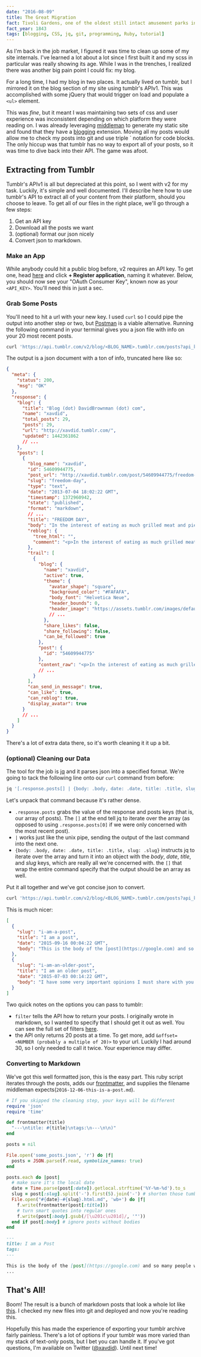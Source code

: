 ```yaml
---
date: "2016-08-09"
title: The Great Migration
fact: Tivoli Gardens, one of the oldest still intact amusement parks in the world, opens in Copenhagen, Denmark.
fact_year: 1843
tags: [blogging, CSS, jq, git, programming, Ruby, tutorial]
---
```


As I'm back in the job market, I figured it was time to clean up some of my site internals. I've learned a lot about a lot since I first built it and my scss in particular was really showing its age. While I was in the trenches, I realized there was another big pain point I could fix: my blog.

For a long time, I had my blog in two places. It actually lived on tumblr, but I mirrored it on the blog section of my site using tumblr's APIv1. This was accomplished with some jQuery that would trigger on load and populate a `<ul>` element.

This was _fine_, but it meant I was maintaining two sets of css and user experience was inconsistent depending on which platform they were reading on. I was already leveraging [middleman](https://middlemanapp.com) to generate my static site and found that they have a [blogging](https://middlemanapp.com/basics/blogging) extension. Moving all my posts would allow me to check my posts into git and use triple ` notation for code blocks. The only hiccup was that tumblr has no way to export all of your posts, so it was time to dive back into their API. The game was afoot.

## Extracting from Tumblr

Tumblr's APIv1 is all but depreciated at this point, so I went with v2 for my task. Luckily, it's simple and well documented. I'll describe here how to use tumblr's API to extract all of your content from their platform, should you choose to leave. To get all of our files in the right place, we'll go through a few steps:

1. Get an API key
2. Download all the posts we want
3. (optional) format our json nicely
4. Convert json to markdown.

### Make an App

While anybody could hit a public blog before, v2 requires an API key. To get one, head [here](https://www.tumblr.com/oauth/apps) and click **+ Register application**, naming it whatever. Below, you should now see your "OAuth Consumer Key", known now as your `<API_KEY>`. You'll need this in just a sec.

### Grab Some Posts

You'll need to hit a url with your new key. I used `curl` so I could pipe the output into another step or two, but [Postman](https://www.getpostman.com/) is a viable alternative. Running the following command in your terminal gives you a json file with info on your 20 most recent posts.

```bash
curl 'https://api.tumblr.com/v2/blog/<BLOG_NAME>.tumblr.com/posts?api_key=<API_KEY>&filter=raw' > some_posts.json
```

The output is a json document with a ton of info, truncated here like so:

```json
{
  "meta": {
    "status": 200,
    "msg": "OK"
  },
  "response": {
    "blog": {
      "title": "Blog (dot) DavidBrownman (dot) com",
      "name": "xavdid",
      "total_posts": 29,
      "posts": 29,
      "url": "http://xavdid.tumblr.com/",
      "updated": 1442361862
      // ...
    },
    "posts": [
      {
        "blog_name": "xavdid",
        "id": 54609944775,
        "post_url": "http://xavdid.tumblr.com/post/54609944775/freedom-day",
        "slug": "freedom-day",
        "type": "text",
        "date": "2013-07-04 18:02:22 GMT",
        "timestamp": 1372960942,
        "state": "published",
        "format": "markdown",
        // ...
        "title": "FREEDOM DAY",
        "body": "In the interest of eating as much grilled meat and pie as possible today, there's no new post. \n\nBut, get excited for the next couple of weeks, I have some great stuff written!",
        "reblog": {
          "tree_html": "",
          "comment": "<p>In the interest of eating as much grilled meat and pie as possible today, there's no new post. \n\nBut, get excited for the next couple of weeks, I have some great stuff written!</p>"
        },
        "trail": [
          {
            "blog": {
              "name": "xavdid",
              "active": true,
              "theme": {
                "avatar_shape": "square",
                "background_color": "#FAFAFA",
                "body_font": "Helvetica Neue",
                "header_bounds": 0,
                "header_image": "https://assets.tumblr.com/images/default_header/optica_pattern_06.png?_v=c5e9c9bdca5f67be80d91514a36509cc"
                // ...
              },
              "share_likes": false,
              "share_following": false,
              "can_be_followed": true
            },
            "post": {
              "id": "54609944775"
            },
            "content_raw": "<p>In the interest of eating as much grilled meat and pie as possible today, there's no new post. \n\nBut, get excited for the next couple of weeks, I have some great stuff written!</p>"
            // ...
          }
        ],
        "can_send_in_message": true,
        "can_like": true,
        "can_reblog": true,
        "display_avatar": true
      }
      // ...
    ]
  }
}
```

There's a lot of extra data there, so it's worth cleaning it it up a bit.

### (optional) Cleaning our Data

The tool for the job is [jq](https://stedolan.github.io/jq/) and it parses json into a specified format. We're going to tack the following line onto our `curl` command from before:

```bash
jq '[.response.posts[] | {body: .body, date: .date, title: .title, slug: .slug}]'
```

Let's unpack that command because it's rather dense.

- `.response.posts` grabs the value of the response and posts keys (that is, our array of posts). The `[]` at the end tell jq to iterate over the array (as opposed to using `.response.posts[0]` if we were only concerned with the most recent post).
- `|` works just like the unix pipe, sending the output of the last command into the next one.
- `{body: .body, date: .date, title: .title, slug: .slug}` instructs jq to iterate over the array and turn it into an object with the _body_, _date_, _title_, and _slug_ keys, which are really all we're concerned with. the `[]` that wrap the entire command specify that the output should be an array as well.

Put it all together and we've got concise json to convert.

```bash
curl 'https://api.tumblr.com/v2/blog/<BLOG_NAME>.tumblr.com/posts?api_key=<API_KEY>&filter=raw' | jq '[.response.posts[] | {body: .body, date: .date, title: .title, slug: .slug}]' > some_posts.json
```

This is much nicer:

```json
[
  {
    "slug": "i-am-a-post",
    "title": "I am a post",
    "date": "2015-09-16 00:04:22 GMT",
    "body": "This is the body of the [post](https://google.com) and so many people will eventually read it"
  },
  {
    "slug": "i-am-an-older-post",
    "title": "I am an older post",
    "date": "2015-07-03 00:14:22 GMT",
    "body": "I have some very important opinions I must share with you."
  }
]
```

Two quick notes on the options you can pass to tumblr:

- `filter` tells the API how to return your posts. I originally wrote in markdown, so I wanted to specify that I should get it out as well. You can see the full set of filters [here](https://www.tumblr.com/docs/en/api/v2#posts).
- the API only returns 20 posts at a time. To get more, add `&offset=<NUMBER (probably a multiple of 20)>` to your url. Luckily I had around 30, so I only needed to call it twice. Your experience may differ.

### Converting to Markdown

We've got this well formatted json, this is the easy part. This ruby script iterates through the posts, adds our [frontmatter](https://middlemanapp.com/basics/frontmatter/), and supplies the filename middleman expects(`2016-12-06-this-is-a-post.md`).

```ruby
# If you skipped the cleaning step, your keys will be different
require 'json'
require 'time'

def frontmatter(title)
  "---\ntitle: #{title}\ntags:\n---\n\n)"
end

posts = nil

File.open('some_posts.json', 'r') do |f|
  posts = JSON.parse(f.read, symbolize_names: true)
end

posts.each do |post|
  # make sure it's the local date
  date = Time.parse(post[:date]).getlocal.strftime('%Y-%m-%d').to_s
  slug = post[:slug].split('-').first(5).join('-') # shorten those tumblr slugs
  File.open("#{date}-#{slug}.html.md", 'wb+') do |f|
    f.write(frontmatter(post[:title]))
    # turn smart quotes into regular ones
    f.write(post[:body].gsub(/[\u201c\u201d]/, '"'))
  end if post[:body] # ignore posts without bodies
end
```

```markdown
---
title: I am a Post
tags:
---

This is the body of the [post](https://google.com) and so many people will eventually read it
...
```

## That's All!

Boom! The result is a bunch of markdown posts that look a whole lot like [this](https://github.com/xavdid/xavdid.github.io). I checked my new files into git and deployed and now you're reading this.

Hopefully this has made the experience of exporting your tumblr archive fairly painless. There's a lot of options if your tumblr was more varied than my stack of text-only posts, but I bet you can handle it. If you've got questions, I'm available on Twitter ([@xavdid](https://www.twitter.com/xavdid)). Until next time!
